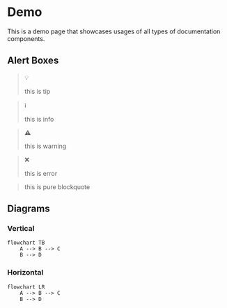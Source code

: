 # Demo

This is a demo page that showcases usages of all types of documentation
components.

## Alert Boxes

> :bulb:
>
> this is tip

> :information_source:
>
> this is info

> :warning:
>
> this is warning

> :x:
>
> this is error

> this is pure blockquote

## Diagrams

### Vertical

```mermaid
flowchart TB
    A --> B --> C
    B --> D
```

### Horizontal

```mermaid
flowchart LR
    A --> B --> C
    B --> D
```
